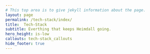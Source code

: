 ```yaml
---
# This top area is to give jekyll information about the page.
layout: page
permalink: /tech-stack/index/
title:  Tech-Stack
subtitle: Everthing that keeps Heimdall going.
hero_height: is-low
callouts: tech-stack_callouts
hide_footer: true
---
```

